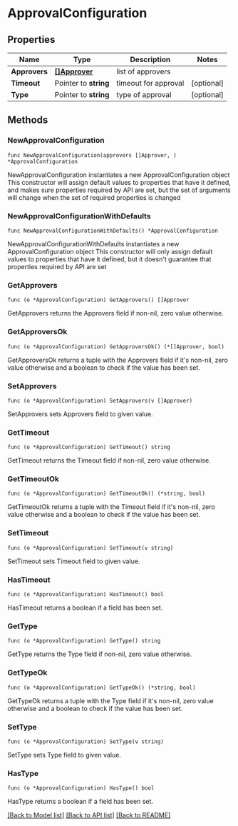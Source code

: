 # ApprovalConfiguration

## Properties

Name | Type | Description | Notes
------------ | ------------- | ------------- | -------------
**Approvers** | [**[]Approver**](Approver.md) | list of approvers | 
**Timeout** | Pointer to **string** | timeout for approval | [optional] 
**Type** | Pointer to **string** | type of approval | [optional] 

## Methods

### NewApprovalConfiguration

`func NewApprovalConfiguration(approvers []Approver, ) *ApprovalConfiguration`

NewApprovalConfiguration instantiates a new ApprovalConfiguration object
This constructor will assign default values to properties that have it defined,
and makes sure properties required by API are set, but the set of arguments
will change when the set of required properties is changed

### NewApprovalConfigurationWithDefaults

`func NewApprovalConfigurationWithDefaults() *ApprovalConfiguration`

NewApprovalConfigurationWithDefaults instantiates a new ApprovalConfiguration object
This constructor will only assign default values to properties that have it defined,
but it doesn't guarantee that properties required by API are set

### GetApprovers

`func (o *ApprovalConfiguration) GetApprovers() []Approver`

GetApprovers returns the Approvers field if non-nil, zero value otherwise.

### GetApproversOk

`func (o *ApprovalConfiguration) GetApproversOk() (*[]Approver, bool)`

GetApproversOk returns a tuple with the Approvers field if it's non-nil, zero value otherwise
and a boolean to check if the value has been set.

### SetApprovers

`func (o *ApprovalConfiguration) SetApprovers(v []Approver)`

SetApprovers sets Approvers field to given value.


### GetTimeout

`func (o *ApprovalConfiguration) GetTimeout() string`

GetTimeout returns the Timeout field if non-nil, zero value otherwise.

### GetTimeoutOk

`func (o *ApprovalConfiguration) GetTimeoutOk() (*string, bool)`

GetTimeoutOk returns a tuple with the Timeout field if it's non-nil, zero value otherwise
and a boolean to check if the value has been set.

### SetTimeout

`func (o *ApprovalConfiguration) SetTimeout(v string)`

SetTimeout sets Timeout field to given value.

### HasTimeout

`func (o *ApprovalConfiguration) HasTimeout() bool`

HasTimeout returns a boolean if a field has been set.

### GetType

`func (o *ApprovalConfiguration) GetType() string`

GetType returns the Type field if non-nil, zero value otherwise.

### GetTypeOk

`func (o *ApprovalConfiguration) GetTypeOk() (*string, bool)`

GetTypeOk returns a tuple with the Type field if it's non-nil, zero value otherwise
and a boolean to check if the value has been set.

### SetType

`func (o *ApprovalConfiguration) SetType(v string)`

SetType sets Type field to given value.

### HasType

`func (o *ApprovalConfiguration) HasType() bool`

HasType returns a boolean if a field has been set.


[[Back to Model list]](../README.md#documentation-for-models) [[Back to API list]](../README.md#documentation-for-api-endpoints) [[Back to README]](../README.md)


